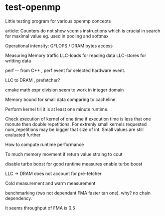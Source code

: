 # test-openmp
Little testing program for various openmp concepts






article:
Counters do not show vcomis instructions which is crucial in search for maximal value eg. used in pooling and softmax


Operational intensity:
GFLOPS / DRAM bytes access

Measuring Memory traffic
LLC-loads for reading data
LLC-stores for writting data

perf -- from C++ , perf event for selected hardware event.

LLC to DRAM , prefetcher?

cmake math expr division seem to work in integer domain

Memory bound for small data comparing to cacheline


Perform kernel till it is at least one minute runtime.

Check execution of kernel of one time if execution time is less that one monute then
double repetitions. For extrenly small kernels requested num_repetitions may be bigger
that size of int. Small values are still evaluated further

How to compute runtime performance

To much memory movment if return value straing to cout

disable turbo boost for good runtime measures
enable turbo boost

LLC -> DRAM does not account for pre-fetcher

Cold measurement and warm measurement

benchmarking (two not dependant FMA faster tan one). why?
no chain dependency.

It seems throughput of FMA is 0.5
